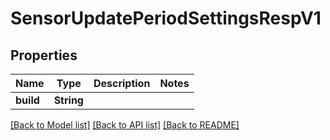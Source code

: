 # SensorUpdatePeriodSettingsRespV1

## Properties

Name | Type | Description | Notes
------------ | ------------- | ------------- | -------------
**build** | **String** |  |

[[Back to Model list]](../README.md#documentation-for-models) [[Back to API list]](../README.md#documentation-for-api-endpoints) [[Back to README]](../README.md)

